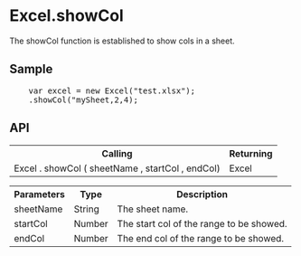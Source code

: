 <H1>Excel.showCol</H1>

The showCol function is established to show cols in a sheet.

<h2>Sample</h2>
<pre>
	var excel = new Excel("test.xlsx");
	.showCol("mySheet,2,4);
</pre>

<h2>API</h2>

<table>
<tr><th>Calling</th><th>Returning</th></tr>
<tr><td>Excel . showCol ( sheetName , startCol , endCol)</td><td>Excel</td></tr>
</table>


<table>
<tr><th>Parameters</th><th>Type</th><th>Description</th></tr>
<tr><td>sheetName</td><td>String</td><td>The sheet name.</td></tr>
<tr><td>startCol</td><td>Number</td><td>The start col of the range to be showed.</td></tr>
<tr><td>endCol</td><td>Number</td><td>The end col of the range to be showed.</td></tr>
</table>